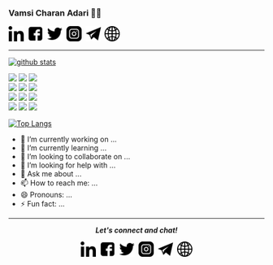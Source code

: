 ### Vamsi Charan Adari 👨‍💻
<div>
    <a href="https://www.linkedin.com/in/adarivamsi/" alt="Linkedin"><img src="https://github.com/adarivamsi/adarivamsi/blob/master/linkedin.png" height="30" width="30"></a>&nbsp;
    <a href="https://www.facebook.com/adarivamsicharan"><img src="https://github.com/adarivamsi/adarivamsi/blob/master/facebook.jpg" height="30" width="30"></a>&nbsp;
    <a href="https://twitter.com/adarivamsi" alt="Twitter"><img src="https://github.com/adarivamsi/adarivamsi/blob/master/twitter.png" height="30" width="30"></a>&nbsp;
    <a href="https://www.instagram.com/iam_adarivamsi" alt="Instagram"><img src="https://github.com/adarivamsi/adarivamsi/blob/master/instagram.png" height="30" width="30"></a>&nbsp;
     <a href="https://t.me/adarivamsi" alt="Telegram"><img src="https://github.com/adarivamsi/adarivamsi/blob/master/telegram.png" height="30" width="30"></a>&nbsp;
    <a href="https://sites.google.com/view/adarivamsi"><img src="https://github.com/adarivamsi/adarivamsi/blob/master/globe.png" height="30" width="30"></a>
</div>

<hr>
    
[![github stats](https://github-readme-stats.vercel.app/api?username=adarivamsi&show_icons=true)](https://github.com/adarivamsi) 
    
<p>
    <code><img width="10%" src="https://www.vectorlogo.zone/logos/java/java-ar21.svg"></code>
    <code><img width="10%" src="https://www.vectorlogo.zone/logos/kotlinlang/kotlinlang-ar21.svg"></code>
    <code><img width="10%" src="https://www.vectorlogo.zone/logos/android/android-ar21.svg"></code>
    <br />
    <code><img width="10%" src="https://www.vectorlogo.zone/logos/gradle/gradle-ar21.svg"></code>
    <code><img width="10%" src="https://www.vectorlogo.zone/logos/circleci/circleci-ar21.svg"></code>
    <code><img width="10%" src="https://www.vectorlogo.zone/logos/json/json-ar21.svg"></code>
    <br />
    <code><img width="10%" src="https://www.vectorlogo.zone/logos/mysql/mysql-ar21.svg"></code>
    <code><img width="10%" src="https://www.vectorlogo.zone/logos/sqlite/sqlite-ar21.svg"></code>
    <code><img width="10%" src="https://www.vectorlogo.zone/logos/firebase/firebase-ar21.svg"></code>
    <br />
    <code><img width="10%" src="https://www.vectorlogo.zone/logos/git-scm/git-scm-ar21.svg"></code>
    <code><img width="10%" src="https://www.vectorlogo.zone/logos/yaml/yaml-ar21.svg"></code>
    <code><img width="10%" src="https://www.vectorlogo.zone/logos/gnu_bash/gnu_bash-ar21.svg"></code>
</p>

[![Top Langs](https://github-readme-stats.vercel.app/api/top-langs/?username=adarivamsi)](https://github.com/adarivamsi) 

- 🔭 I’m currently working on ... 
- 🌱 I’m currently learning ...
- 👯 I’m looking to collaborate on ...
- 🤔 I’m looking for help with ...
- 💬 Ask me about ...
- 📫 How to reach me: ...
- 😄 Pronouns: ...
- ⚡ Fun fact: ...

<hr>

<p align="center">
  <i><b>Let's connect and chat!</b></i>
  <p align="center">
    <a href="https://www.linkedin.com/in/adarivamsi/" alt="Linkedin"><img src="https://github.com/adarivamsi/adarivamsi/blob/master/linkedin.png" height="30" width="30"></a>&nbsp;
    <a href="https://www.facebook.com/adarivamsicharan"><img src="https://github.com/adarivamsi/adarivamsi/blob/master/facebook.jpg" height="30" width="30"></a>&nbsp;
    <a href="https://twitter.com/adarivamsi" alt="Twitter"><img src="https://github.com/adarivamsi/adarivamsi/blob/master/twitter.png" height="30" width="30"></a>&nbsp;
    <a href="https://www.instagram.com/iam_adarivamsi" alt="Instagram"><img src="https://github.com/adarivamsi/adarivamsi/blob/master/instagram.png" height="30" width="30"></a>&nbsp;
     <a href="https://t.me/adarivamsi" alt="Telegram"><img src="https://github.com/adarivamsi/adarivamsi/blob/master/telegram.png" height="30" width="30"></a>&nbsp;
    <a href="https://sites.google.com/view/adarivamsi"><img src="https://github.com/adarivamsi/adarivamsi/blob/master/globe.png" height="30" width="30"></a>
  </p>    
</p>
